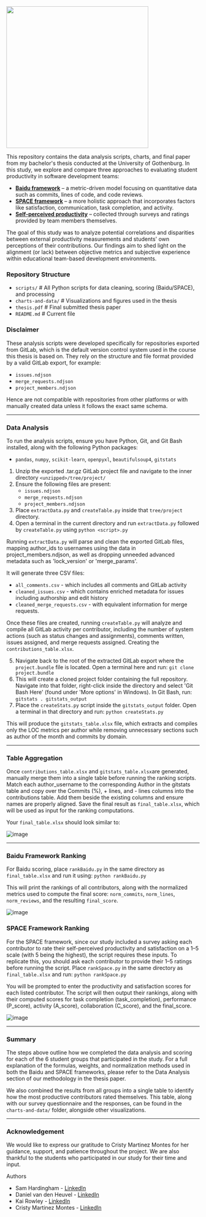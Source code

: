 <div align="left">
    <img src="https://github.com/user-attachments/assets/fb628d69-c0d2-4a34-8c3f-c9437871f132" style="height: 370px;">
</div>

This repository contains the data analysis scripts, charts, and final paper from my bachelor's thesis conducted at the University of Gothenburg. In this study, we explore and compare three approaches to evaluating student productivity in software development teams:

- <ins>**Baidu framework**</ins> – a metric-driven model focusing on quantitative data such as commits, lines of code, and code reviews.
- <ins>**SPACE framework**</ins> – a more holistic approach that incorporates factors like satisfaction, communication, task completion, and activity.
- <ins>**Self-perceived productivity**</ins> – collected through surveys and ratings provided by team members themselves.

The goal of this study was to analyze potential correlations and disparities between external productivity measurements and students' own perceptions of their contributions. Our findings aim to shed light on the alignment (or lack) between objective metrics and subjective experience within educational team-based development environments.

### Repository Structure
- `scripts/` # All Python scripts for data cleaning, scoring (Baidu/SPACE), and processing
- `charts-and-data/` # Visualizations and figures used in the thesis
- `thesis.pdf` # Final submitted thesis paper
- `README.md` # Current file

### Disclaimer
These analysis scripts were developed specifically for repositories exported from GitLab, which is the default version control system used in the course this thesis is based on. They rely on the structure and file format provided by a valid GitLab export, for example:
- `issues.ndjson`
- `merge_requests.ndjson`
- `project_members.ndjson`

Hence are not compatible with repositories from other platforms or with manually created data unless it follows the exact same schema.

---

### Data Analysis
To run the analysis scripts, ensure you have Python, Git, and Git Bash installed, along with the following Python packages:
- `pandas`, `numpy`, `scikit-learn`, `openpyxl`, `beautifulsoup4`, `gitstats`

1. Unzip the exported .tar.gz GitLab project file and navigate to the inner directory
   `<unzipped>/tree/project/`
2. Ensure the following files are present:
   - `issues.ndjson`
   - `merge_requests.ndjson`
   - `project_members.ndjson`
3. Place `extractData.py` and `createTable.py` inside that `tree/project` directory.
4. Open a terminal in the current directory and run `extractData.py` followed by `createTable.py` using `python <script>.py`

Running `extractData.py` will parse and clean the exported GitLab files, mapping author_ids to usernames using the data in project_members.ndjson, as well as dropping unneeded advanced metadata such as 'lock_version' or 'merge_params'.

It will generate three CSV files: 
- `all_comments.csv` - which includes all comments and GitLab activity
- `cleaned_issues.csv` - which contains enriched metadata for issues including authorship and edit history
- `cleaned_merge_requests.csv` - with equivalent information for merge requests.

Once these files are created, running `createTable.py` will analyze and compile all GitLab activity per contributor, including the number of system actions (such as status changes and assignments), comments written, issues assigned, and merge requests assigned. Creating the `contributions_table.xlsx`.

5. Navigate back to the root of the extracted GitLab export where the `project.bundle` file is located. Open a terminal here and run: `git clone project.bundle`
6. This will create a cloned project folder containing the full repository. Navigate into that folder, right-click inside the directory and select 'Git Bash Here' (found under 'More options' in Windows). In Git Bash, run: `gitstats . gitstats_output`
7. Place the `createStats.py` script inside the `gitstats_output` folder. Open a terminal in that directory and run: `python createStats.py`

This will produce the `gitstats_table.xlsx` file, which extracts and compiles only the LOC metrics per author while removing unnecessary sections such as author of the month and commits by domain.

---

### Table Aggregation

Once `contributions_table.xlsx` and `gitstats_table.xlsx`are generated, manually merge them into a single table before running the ranking scripts. Match each author_username to the corresponding Author in the gitstats table and copy over the Commits (%), + lines, and - lines columns into the contributions table. Add them beside the existing columns and ensure names are properly aligned. Save the final result as `final_table.xlsx`, which will be used as input for the ranking computations.

Your `final_table.xlsx` should look similar to:

![image](https://github.com/user-attachments/assets/a5f6c158-8e89-44d9-bf6e-b92fb28365a3)

---

### Baidu Framework Ranking

For Baidu scoring, place `rankBaidu.py` in the same directory as `final_table.xlsx` and run it using: `python rankBaidu.py`

This will print the rankings of all contributors, along with the normalized metrics used to compute the final score: `norm_commits`, `norm_lines`, `norm_reviews`, and the resulting `final_score`.

![image](https://github.com/user-attachments/assets/73ad5218-7e00-4d3c-92a8-20e68ec9d8d5)

### SPACE Framework Ranking

For the SPACE framework, since our study included a survey asking each contributor to rate their self-perceived productivity and satisfaction on a 1–5 scale (with 5 being the highest), the script requires these inputs. To replicate this, you should ask each contributor to provide their 1–5 ratings before running the script. Place `rankSpace.py` in the same directory as `final_table.xlsx` and run: `python rankSpace.py`

You will be prompted to enter the productivity and satisfaction scores for each listed contributor. The script will then output their rankings, along with their computed scores for task completion (task_completion), performance (P_score), activity (A_score), collaboration (C_score), and the final_score.

![image](https://github.com/user-attachments/assets/828ab4ba-7eb1-41e6-b1b8-1e4d8566bd90)

--- 

### Summary
The steps above outline how we completed the data analysis and scoring for each of the 6 student groups that participated in the study. For a full explanation of the formulas, weights, and normalization methods used in both the Baidu and SPACE frameworks, please refer to the Data Analysis section of our methodology in the thesis paper.

We also combined the results from all groups into a single table to identify how the most productive contributors rated themselves. This table, along with our survey questionnaire and the responses, can be found in the `charts-and-data/` folder, alongside other visualizations.

--- 

### Acknowledgement

We would like to express our gratitude to Cristy Martinez Montes for her guidance, support, and patience throughout the project. We are also thankful to the students who participated in our study for their time and input.

Authors
- Sam Hardingham - [LinkedIn](https://www.linkedin.com/in/SamHardingham)
- Daniel van den Heuvel - [LinkedIn](https://www.linkedin.com/in/danielvdh24/)
- Kai Rowley - [LinkedIn](https://www.linkedin.com/in/kai-rowley-7074b3257/)
- Cristy Martinez Montes - [LinkedIn](https://www.linkedin.com/in/cristina-martinez-montes/)
